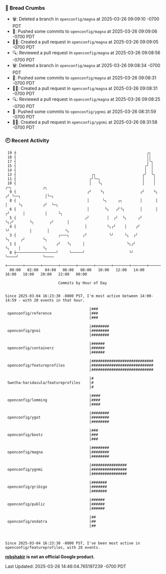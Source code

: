 ### 🍞 Bread Crumbs

 * 🗑: Deleted a branch in `openconfig/magna` at 2025-03-26 09:09:10 -0700 PDT
 * 🚢: Pushed some commits to `openconfig/magna` at 2025-03-26 09:09:06 -0700 PDT
 * ✍🏼: Created a pull request in `openconfig/magna` at 2025-03-26 09:09:05 -0700 PDT
 * 🔍: Reviewed a pull request in  `openconfig/magna` at 2025-03-26 09:08:56 -0700 PDT
 * 🗑: Deleted a branch in `openconfig/magna` at 2025-03-26 09:08:34 -0700 PDT
 * 🚢: Pushed some commits to `openconfig/magna` at 2025-03-26 09:08:31 -0700 PDT
 * ✍🏼: Created a pull request in `openconfig/magna` at 2025-03-26 09:08:31 -0700 PDT
 * 🔍: Reviewed a pull request in  `openconfig/magna` at 2025-03-26 09:08:25 -0700 PDT
 * 🚢: Pushed some commits to `openconfig/ygnmi` at 2025-03-26 08:31:59 -0700 PDT
 * ✍🏼: Created a pull request in `openconfig/ygnmi` at 2025-03-26 08:31:58 -0700 PDT

### 🕘 Recent Activity
```
 19 ┼                                                           ╭╮
 18 ┤                                                           ││
 17 ┤                                                           │╰╮
 15 ┤                                                          ╭╯ │
 14 ┤                                                          │  │
 13 ┤                                  ╭╮                     ╭╯  ╰╮
 11 ┤                                 ╭╯╰─╮                   │    │
 10 ┤                                 │   ╰╮                  │    │     ╭─╮              ╭╮
  9 ┤                                ╭╯    ╰╮                ╭╯    ╰╮   ╭╯ ╰──╮           │╰─╮
  8 ┤                                │      ╰╮     ╭╮        │      │   │     ╰╮         ╭╯  ╰─╮
  6 ┤                                │       ╰╮   ╭╯╰╮       │      │  ╭╯      │         │     ╰╮
  5 ┤                               ╭╯        │  ╭╯  ╰╮     ╭╯      ╰╮╭╯       ╰╮       ╭╯      │
  4 ┤                               │         ╰╮╭╯    │    ╭╯        ╰╯         │       │       ╰╮
  3 ┤                   ╭───╮      ╭╯          ╰╯     ╰╮  ╭╯                    ╰╮     ╭╯        ╰╮
  1 ┤                  ╭╯   ╰╮     │                   ╰╮╭╯                      ╰╮    │          ╰╮
  0 ┼──────────────────╯     ╰─────╯                    ╰╯                        ╰────╯           ╰────
    +───────+───────+───────+───────+───────+───────+───────+───────+───────+───────+───────+───────+────
  00:00   02:00   04:00   06:00   08:00   10:00   12:00   14:00   16:00   18:00   20:00   22:00   00:00   

						Commits by Hour of Day


Since 2025-03-04 16:23:30 -0800 PST, I'm most active between 14:00-14:59 - with 20 events in that hour.

```



```
                                      |###
 openconfig/reference                 |###
                                      |###

                                      |########
 openconfig/gnoi                      |########
                                      |########

                                      |######
 openconfig/containerz                |######
                                      |######

                                      |############################
 openconfig/featureprofiles           |############################
                                      |############################

                                      |#
 Swetha-haridasula/featureprofiles    |#
                                      |#

                                      |####
 openconfig/lemming                   |####
                                      |####

                                      |########
 openconfig/ygot                      |########
                                      |########

                                      |###
 openconfig/bootz                     |###
                                      |###

                                      |########
 openconfig/magna                     |########
                                      |########

                                      |################
 openconfig/ygnmi                     |################
                                      |################

                                      |#######
 openconfig/gribigo                   |#######
                                      |#######

                                      |######
 openconfig/public                    |######
                                      |######

                                      |##
 openconfig/ondatra                   |##
                                      |##



Since 2025-03-04 16:23:30 -0800 PST, I've been most active in openconfig/featureprofiles, with 28 events.

```
**[robshakir](mailto:robjs@google.com) is not an official Google product.**  


Last Updated: 2025-03-26 14:46:04.765197239 -0700 PDT
